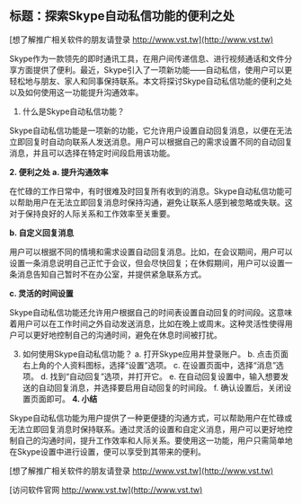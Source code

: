 ## **标题：探索Skype自动私信功能的便利之处**

[想了解推广相关软件的朋友请登录 http://www.vst.tw](http://www.vst.tw)

Skype作为一款领先的即时通讯工具，在用户间传递信息、进行视频通话和文件分享方面提供了便利。最近，Skype引入了一项新功能——自动私信，使用户可以更轻松地与朋友、家人和同事保持联系。本文将探讨Skype自动私信功能的便利之处以及如何使用这一功能提升沟通效率。

1. 什么是Skype自动私信功能？

Skype自动私信功能是一项新的功能，它允许用户设置自动回复消息，以便在无法立即回复时自动向联系人发送消息。用户可以根据自己的需求设置不同的自动回复消息，并且可以选择在特定时间段启用该功能。

**2. 便利之处**
**a. 提升沟通效率**

在忙碌的工作日常中，有时很难及时回复所有收到的消息。Skype自动私信功能可以帮助用户在无法立即回复消息时保持沟通，避免让联系人感到被忽略或失联。这对于保持良好的人际关系和工作效率至关重要。

**b. 自定义回复消息**

用户可以根据不同的情境和需求设置自动回复消息。比如，在会议期间，用户可以设置一条消息说明自己正忙于会议，但会尽快回复；在休假期间，用户可以设置一条消息告知自己暂时不在办公室，并提供紧急联系方式。

**c. 灵活的时间设置**

Skype自动私信功能还允许用户根据自己的时间表设置自动回复的时间段。这意味着用户可以在工作时间之外自动发送消息，比如在晚上或周末。这种灵活性使得用户可以更好地控制自己的沟通时间，避免在休息时间被打扰。

3. 如何使用Skype自动私信功能？
a. 打开Skype应用并登录账户。
b. 点击页面右上角的个人资料图标，选择“设置”选项。
c. 在设置页面中，选择“消息”选项。
d. 找到“自动回复”选项，并打开它。
e. 在自动回复设置中，输入想要发送的自动回复消息，并选择要启用自动回复的时间段。
f. 确认设置后，关闭设置页面即可。
**4. 小结**

Skype自动私信功能为用户提供了一种更便捷的沟通方式，可以帮助用户在忙碌或无法立即回复消息时保持联系。通过灵活的设置和自定义消息，用户可以更好地控制自己的沟通时间，提升工作效率和人际关系。要使用这一功能，用户只需简单地在Skype设置中进行设置，便可以享受到其带来的便利。

[想了解推广相关软件的朋友请登录 http://www.vst.tw](http://www.vst.tw)


[访问软件官网 http://www.vst.tw](http://www.vst.tw)
